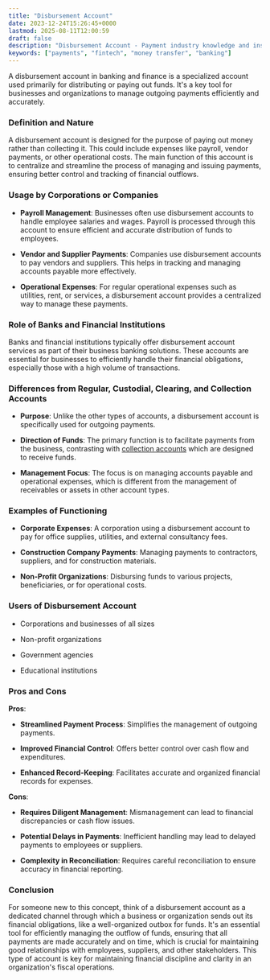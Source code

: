 ```yaml
---
title: "Disbursement Account"
date: 2023-12-24T15:26:45+0000
lastmod: 2025-08-11T12:00:59
draft: false
description: "Disbursement Account - Payment industry knowledge and insights"
keywords: ["payments", "fintech", "money transfer", "banking"]
---
```


A disbursement account in banking and finance is a specialized account used primarily for distributing or paying out funds. It's a key tool for businesses and organizations to manage outgoing payments efficiently and accurately.

### Definition and Nature

A disbursement account is designed for the purpose of paying out money rather than collecting it. This could include expenses like payroll, vendor payments, or other operational costs. The main function of this account is to centralize and streamline the process of managing and issuing payments, ensuring better control and tracking of financial outflows.

### Usage by Corporations or Companies

- **Payroll Management**: Businesses often use disbursement accounts to handle employee salaries and wages. Payroll is processed through this account to ensure efficient and accurate distribution of funds to employees.

- **Vendor and Supplier Payments**: Companies use disbursement accounts to pay vendors and suppliers. This helps in tracking and managing accounts payable more effectively.

- **Operational Expenses**: For regular operational expenses such as utilities, rent, or services, a disbursement account provides a centralized way to manage these payments.

### Role of Banks and Financial Institutions

Banks and financial institutions typically offer disbursement account services as part of their business banking solutions. These accounts are essential for businesses to efficiently handle their financial obligations, especially those with a high volume of transactions.

### Differences from Regular, Custodial, Clearing, and Collection Accounts

- **Purpose**: Unlike the other types of accounts, a disbursement account is specifically used for outgoing payments.

- **Direction of Funds**: The primary function is to facilitate payments from the business, contrasting with [collection accounts](https://faisalkhanllc.xyz/resources/payments-wiki/c/collection-account/) which are designed to receive funds.

- **Management Focus**: The focus is on managing accounts payable and operational expenses, which is different from the management of receivables or assets in other account types.

### Examples of Functioning

- **Corporate Expenses**: A corporation using a disbursement account to pay for office supplies, utilities, and external consultancy fees.

- **Construction Company Payments**: Managing payments to contractors, suppliers, and for construction materials.

- **Non-Profit Organizations**: Disbursing funds to various projects, beneficiaries, or for operational costs.

### Users of Disbursement Account

- Corporations and businesses of all sizes

- Non-profit organizations

- Government agencies

- Educational institutions

### Pros and Cons

**Pros**:

- **Streamlined Payment Process**: Simplifies the management of outgoing payments.

- **Improved Financial Control**: Offers better control over cash flow and expenditures.

- **Enhanced Record-Keeping**: Facilitates accurate and organized financial records for expenses.

**Cons**:

- **Requires Diligent Management**: Mismanagement can lead to financial discrepancies or cash flow issues.

- **Potential Delays in Payments**: Inefficient handling may lead to delayed payments to employees or suppliers.

- **Complexity in Reconciliation**: Requires careful reconciliation to ensure accuracy in financial reporting.

### Conclusion

For someone new to this concept, think of a disbursement account as a dedicated channel through which a business or organization sends out its financial obligations, like a well-organized outbox for funds. It's an essential tool for efficiently managing the outflow of funds, ensuring that all payments are made accurately and on time, which is crucial for maintaining good relationships with employees, suppliers, and other stakeholders. This type of account is key for maintaining financial discipline and clarity in an organization's fiscal operations.